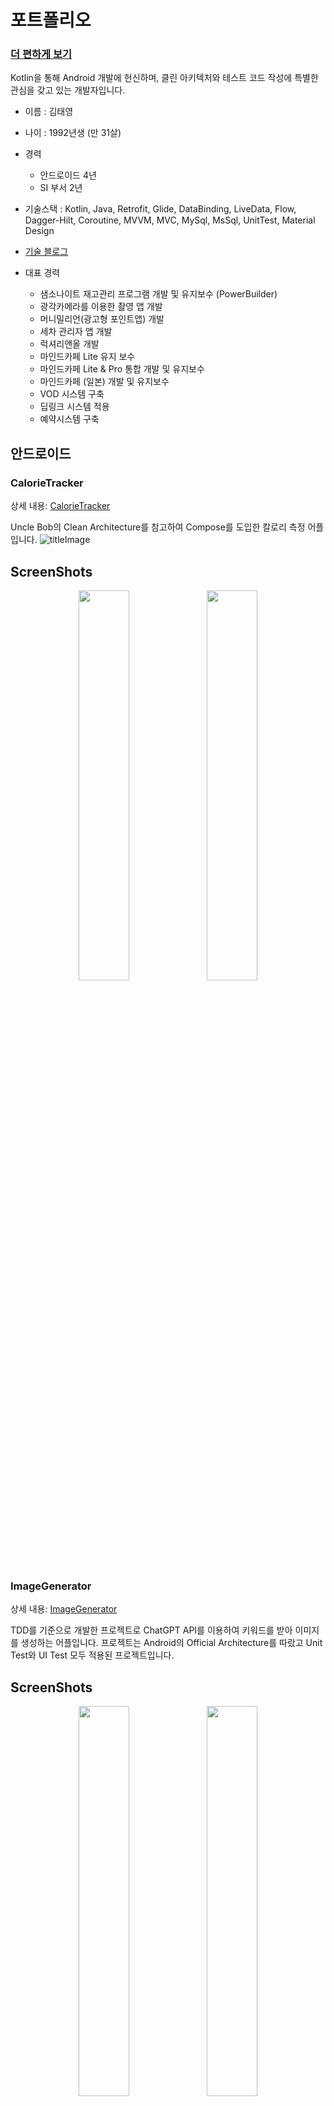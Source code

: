 # 포트폴리오 

### [더 편하게 보기](https://fork-watcher-a95.notion.site/Input-Output-51f77660caa6416fad009b3851c528aa?pvs=4)

Kotlin을 통해 Android 개발에 헌신하며, 클린 아키텍처와 테스트 코드 작성에 특별한 관심을 갖고 있는 개발자입니다.

* 이름 : 김태영
* 나이 : 1992년생 (만 31살)

* 경력
  * 안드로이드 4년
  * SI 부서 2년

* 기술스택 : Kotlin, Java, Retrofit, Glide, DataBinding, LiveData, Flow, Dagger-Hilt, Coroutine, MVVM, MVC, MySql, MsSql, UnitTest, Material Design

* [기술 블로그](https://medium.com/@ktyoung153)

* 대표 경력
  * 샘소나이트 재고관리 프로그램 개발 및 유지보수 (PowerBuilder)
  * 광각카메라를 이용한 촬영 앱 개발
  * 머니밀리언(광고형 포인트앱) 개발
  * 세차 관리자 앱 개발
  * 럭셔리앤올 개발
  * 마인드카페 Lite 유지 보수
  * 마인드카페 Lite & Pro 통합 개발 및 유지보수
  * 마인드카페 (일본) 개발 및 유지보수
  * VOD 시스템 구축
  * 딥링크 시스템 적용
  * 예약시스템 구축

## 안드로이드

### CalorieTracker
상세 내용: [CalorieTracker](https://github.com/taiyoungkim/CalorieTracker)

Uncle Bob의 Clean Architecture를 참고하여 Compose를 도입한 칼로리 측정 어플입니다.
![titleImage](https://github.com/taiyoungkim/ImageGenerator/assets/38140436/51e96036-b6c9-46b5-aaaa-b7760e26b4ba)

ScreenShots
-----------
<p align="center">
    <img width="40%" src="https://github.com/taiyoungkim/CalorieTracker/assets/38140436/2535fcc7-a28f-46d3-bd97-8f8ff957e13b"/>
    <img width="40%" src="https://github.com/taiyoungkim/CalorieTracker/assets/38140436/f2c7985a-f4fb-4171-a5a2-2bed62342f70"/>
</p>

### ImageGenerator
상세 내용: [ImageGenerator](https://github.com/taiyoungkim/ImageGenerator)

TDD를 기준으로 개발한 프로젝트로 ChatGPT API를 이용하여 키워드를 받아 이미지를 생성하는 어플입니다.
프로젝트는 Android의 Official Architecture를 따랐고 Unit Test와 UI Test 모두 적용된 프로젝트입니다.

ScreenShots
-----------
<p align="center">
    <img width="40%" src="https://github.com/taiyoungkim/ImageGenerator/assets/38140436/007990cd-2b3f-4462-998d-1bc13b5783a4"/>
    <img width="40%" src="https://github.com/taiyoungkim/ImageGenerator/assets/38140436/4879c7e4-6f47-4e1c-a32f-6c1665315486"/>
</p>

### 광각카메라를 이용한 촬영 앱
C타입의 광각카메라를 안드로이드 기기에 연결하여
해당 카메라 렌즈로 촬영을 하는 앱.
광각 카메라의 특성상 볼록한 화면을 opengl을 이용해서 기존 카메라와 비슷하게 펴서
광각 카메라의 넓은 시야를 갖고 촬영을 할 수 있게 해주는 기능이 핵심 기능.
카메라 연결은 오픈소스를 이용하였고 opengl 왜곡과 필터, 카메라 앱 디자인, 편의기능을 개발.

<img width="202" alt="image1" src="https://user-images.githubusercontent.com/38140436/118430481-1f276500-b70f-11eb-871a-63f676bf4da6.jpeg"> <img width="202" alt="image2" src="https://user-images.githubusercontent.com/38140436/118430463-15056680-b70f-11eb-8250-5e49c3fa7f60.jpeg"> <img width="202" alt="image3" src="https://user-images.githubusercontent.com/38140436/118430442-0c149500-b70f-11eb-81fd-e7712c7a86d2.jpeg"> <img width="202" alt="image4" src="https://user-images.githubusercontent.com/38140436/118430389-f0a98a00-b70e-11eb-9578-6eeeb24c763c.jpeg">

### 머니밀리언(광고형 포인트앱)
기술 스택 : Java, MySql, Retrofit, Git, MVC
기존 광고형 포인트앱과 유사함.
회원가입 및 간단한 포인트게임(ex. 룰렛, 가위바위보), 애드팝콘과 구글광고 추가, 랭킹 조회등

<img width="202" alt="00_01_login" src="https://user-images.githubusercontent.com/38140436/118431129-9e696880-b710-11eb-8b1b-4c8d4cebc2a2.jpg"> <img width="202" alt="01_home" src="https://user-images.githubusercontent.com/38140436/118431135-a1fcef80-b710-11eb-9697-06296a39d0fa.jpg"> <img width="202" alt="05_change" src="https://user-images.githubusercontent.com/38140436/118431171-b04b0b80-b710-11eb-9a27-4b505a9ce1a1.jpg"> <img width="202" alt="05_invitation" src="https://user-images.githubusercontent.com/38140436/118431158-acb78480-b710-11eb-897c-363708f0d029.jpg">

### 세차 관리자 앱
기술 스택 : Kotlin, Java, MySql, Retrofit, Git, MVC, Firebase
세차 관리자를 위한 간단한 세차관리 앱.
세차 관리자 회원가입, 차고지별 차량 조회, 세차 필요시 주변 관리자에게 알림, 세차 진행사항 저장.

### 럭셔리앤올
기술 스택 : Kotlin, Java, MySql, Retrofit, Git, MVC, Firebase
명품 수선을 원하는 소비자에게 회사와 계약된 수선사를 매칭해주는 앱.
회원가입 및 각 진행별 알림, 사진 업로드, 럭셔리앤올 디자인, 실시간 조회

<img width="202" alt="Screenshot_20200903-173621_LuxuryNAll" src="https://user-images.githubusercontent.com/38140436/118429824-893f0a80-b70d-11eb-95d1-982ad8c4ba96.jpg"> <img width="202" alt="Screenshot_20200903-173910_LuxuryNAll" src="https://user-images.githubusercontent.com/38140436/118429853-9eb43480-b70d-11eb-96b6-344c6f4bf7ae.jpg"> <img width="202" alt="Screenshot_20200903-173634_LuxuryNAll" src="https://user-images.githubusercontent.com/38140436/118429855-a1168e80-b70d-11eb-87de-979fd5ef0d51.jpg">

### 치킨스톡
기술 스택 : Kotlin, MVVM, Retrofit, Android Jetpack (DataBinding, Room, Navigation, ViewModel), Coroutine
관심있는 키워드에 대한 뉴스 모아보기 및 주식 재무제표 비교 앱
주식 관련 뉴스를 더 쉽게 보기위해 키워드를 원하는방식으로 설정하고 네이버 뉴스 API를 통해 정보를 받아옴. 재무제표는 Dart API를 이용해 두 회사에 대한 재무제표를 요청해서 받아옴.


<img width="202" alt="스크린샷 2021-05-04 오후 3 56 08" src="https://user-images.githubusercontent.com/38140436/116970302-aaa5fc80-acf2-11eb-8221-ebfff1c9ceba.png"> <img width="202" alt="스크린샷 2021-05-04 오후 3 58 35" src="https://user-images.githubusercontent.com/38140436/116997829-439b3e80-ad18-11eb-862b-69d9bd613d94.png">
<img width="202" alt="스크린샷 2021-05-04 오후 3 59 27" src="https://user-images.githubusercontent.com/38140436/116997835-472ec580-ad18-11eb-9249-d2a5b740b3c8.png"> <img width="202" alt="스크린샷 2021-05-04 오후 4 00 40" src="https://user-images.githubusercontent.com/38140436/116997840-485ff280-ad18-11eb-8d03-d8770a1c5113.png">
<img width="202" alt="스크린샷 2021-05-04 오후 4 00 51" src="https://user-images.githubusercontent.com/38140436/116997842-48f88900-ad18-11eb-89e7-a88be4390b2a.png">


### 마인드카페
구글 플레이 주소: https://play.google.com/store/apps/details?id=com.atommerce.mindpro

 * VOD 시스템 구축
   ExoPlayer를 이용한 VOD streaming 서비스를 구축했습니다. signedUrl을 통해서 유저를 구분하여 VOD를 보여주도록 하였습니다. VOD로 인한 유저 유입이 이전 대비 10% 증가 하였습니다.
* 마인드카페 Appsflyer 딥링크 시스템 적용
  기존 Branch에서 사용하는 딥링크, 앱 이벤트를 모두 Appsflyer로 이전하는 작업을 PO를 맡 아서 안드로이드, iOS, 웹 모두 적용하였습니다.
  마케팅에서 만족스러운 데이터를 쌓고 있다는 피드백을 받을 수 있었습니다.
* 예약시스템 구축
  기존 매칭된 상담사와 직접 예약해야하는 불편한 구조를 각 상담사별로 예약 가능 시간대를 설정하여 해당 시간대에 유저가 원하는 시간대로 예약을 할 수 있도록 수정하여 해당 기능으로 환불율 50%이상 감소,
  매출30%상승을 이루었습니다. 모든 캘린더와 시간 선택 부분을 라이브러리 사용 없이 저희 앱에 맞게 커스텀하여 만들었습니다.
* Branch 딥링크 및 앱 이벤트 추가
  Branch와 마케팅팁과 협력하여 android와 ios 통합 리드를 하였고 앱의 딥링크, 디퍼드 딥링 크를 추가, 각 기능별 이벤트를 추가하여 마케팅에 유의미한 데이터를 쌓을수 있도록 기능을 추 가 하였습니다.
  이로인해 앱설치수가 10%로 증가하였고 지금도 효율적인 마케팅을 통해 지속적으로 증가중입니다.
* 마인드카페 통합앱 출시
  기존 마인드카페와 마인드카페 프로의 통합앱을 구조부터 전부 새로 만들어서 통합 버전을 만들 어서 재출시했습니다.
  기존의 mvp 구조를 mvvm으로 수정하였고 구조적인 부분을 전체적으로 맡아서 리드하였습니다.
  또한 network 통신 역시 기존에 정해진 룰 없이 마구잡이로 통신 하는 부분을 retrofit을 이용 하여 singleton으로 디자인 하여 현재 서버와 잘 맞는 network 환경을 구축 하였습니다.
  재출시로 이전 80%대의 비정상 종료 미발생 통계를 99.9%로 상승하여 CS업무의 부담을 줄였습니다.

### 마인드카페 Lite
구글 플레이 주소: https://play.google.com/store/apps/details?id=atommerce.mindcafe

* 마인드카페 Lite 유지 보수 및 개발
  기존에 출시 되어 있던 MVP구조의 마인드카페 Lite (커뮤니티 기능)을 유지 보수 및 개발을 담당하고 있습니다.

### 마인드카페
구글 플레이 주소: https://play.google.com/store/apps/details?id=com.atommerce.mindpro_japan

* 마인드카페 일본 로컬라이징
  마인드카페를 일본어로 로컬라이징을 하여 재출시하였습니다.
  dynamic featured를 이용해서 기존 소스와 함께 유지보수 할 수 있도록 하였고 유저에게 동일한 경험을 할 수 있도록 하였습니다.
